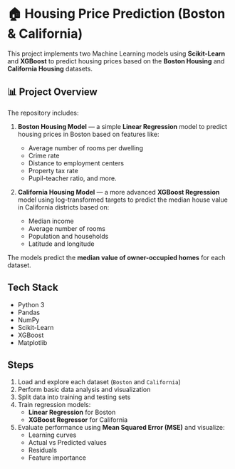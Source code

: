 # 🏠 Housing Price Prediction (Boston & California)

This project implements two Machine Learning models using **Scikit-Learn** and **XGBoost** to predict housing prices based on the **Boston Housing** and **California Housing** datasets.

## 📊 Project Overview
The repository includes:
1. **Boston Housing Model** — a simple **Linear Regression** model to predict housing prices in Boston based on features like:
   - Average number of rooms per dwelling  
   - Crime rate  
   - Distance to employment centers  
   - Property tax rate  
   - Pupil-teacher ratio, and more.

2. **California Housing Model** — a more advanced **XGBoost Regression** model using log-transformed targets to predict the median house value in California districts based on:
   - Median income  
   - Average number of rooms  
   - Population and households  
   - Latitude and longitude  

The models predict the **median value of owner-occupied homes** for each dataset.

## Tech Stack
- Python 3  
- Pandas  
- NumPy  
- Scikit-Learn  
- XGBoost  
- Matplotlib  

##  Steps
1. Load and explore each dataset (`Boston` and `California`)  
2. Perform basic data analysis and visualization  
3. Split data into training and testing sets  
4. Train regression models:
   - **Linear Regression** for Boston  
   - **XGBoost Regressor** for California  
5. Evaluate performance using **Mean Squared Error (MSE)** and visualize:
   - Learning curves  
   - Actual vs Predicted values  
   - Residuals  
   - Feature importance  


